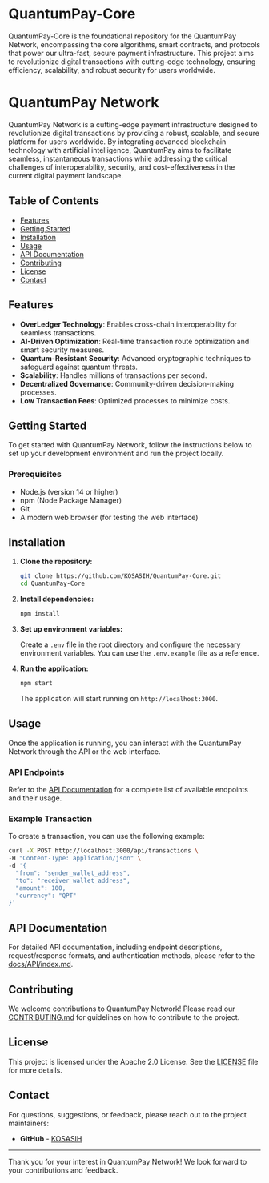 # QuantumPay-Core
QuantumPay-Core is the foundational repository for the QuantumPay Network, encompassing the core algorithms, smart contracts, and protocols that power our ultra-fast, secure payment infrastructure. This project aims to revolutionize digital transactions with cutting-edge technology, ensuring efficiency, scalability, and robust security for users worldwide.

# QuantumPay Network

QuantumPay Network is a cutting-edge payment infrastructure designed to revolutionize digital transactions by providing a robust, scalable, and secure platform for users worldwide. By integrating advanced blockchain technology with artificial intelligence, QuantumPay aims to facilitate seamless, instantaneous transactions while addressing the critical challenges of interoperability, security, and cost-effectiveness in the current digital payment landscape.

## Table of Contents

- [Features](#features)
- [Getting Started](#getting-started)
- [Installation](#installation)
- [Usage](#usage)
- [API Documentation](#api-documentation)
- [Contributing](#contributing)
- [License](#license)
- [Contact](#contact)

## Features

- **OverLedger Technology**: Enables cross-chain interoperability for seamless transactions.
- **AI-Driven Optimization**: Real-time transaction route optimization and smart security measures.
- **Quantum-Resistant Security**: Advanced cryptographic techniques to safeguard against quantum threats.
- **Scalability**: Handles millions of transactions per second.
- **Decentralized Governance**: Community-driven decision-making processes.
- **Low Transaction Fees**: Optimized processes to minimize costs.

## Getting Started

To get started with QuantumPay Network, follow the instructions below to set up your development environment and run the project locally.

### Prerequisites

- Node.js (version 14 or higher)
- npm (Node Package Manager)
- Git
- A modern web browser (for testing the web interface)

## Installation

1. **Clone the repository:**

   ```bash
   git clone https://github.com/KOSASIH/QuantumPay-Core.git
   cd QuantumPay-Core
   ```

2. **Install dependencies:**

   ```bash
   npm install
   ```

3. **Set up environment variables:**

   Create a `.env` file in the root directory and configure the necessary environment variables. You can use the `.env.example` file as a reference.

4. **Run the application:**

   ```bash
   npm start
   ```

   The application will start running on `http://localhost:3000`.

## Usage

Once the application is running, you can interact with the QuantumPay Network through the API or the web interface. 

### API Endpoints

Refer to the [API Documentation](#api-documentation) for a complete list of available endpoints and their usage.

### Example Transaction

To create a transaction, you can use the following example:

```bash
curl -X POST http://localhost:3000/api/transactions \
-H "Content-Type: application/json" \
-d '{
  "from": "sender_wallet_address",
  "to": "receiver_wallet_address",
  "amount": 100,
  "currency": "QPT"
}'
```

## API Documentation

For detailed API documentation, including endpoint descriptions, request/response formats, and authentication methods, please refer to the [docs/API/index.md](docs/API/index.md).

## Contributing

We welcome contributions to QuantumPay Network! Please read our [CONTRIBUTING.md](CONTRIBUTING.md) for guidelines on how to contribute to the project.

## License

This project is licensed under the Apache 2.0 License. See the [LICENSE](LICENSE) file for more details.

## Contact

For questions, suggestions, or feedback, please reach out to the project maintainers:

- **GitHub** - [KOSASIH](https://github.com/KOSASIH)

---

Thank you for your interest in QuantumPay Network! We look forward to your contributions and feedback.
